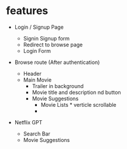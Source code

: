 # features

- Login / Signup Page
  - Signin Signup form
  - Redirect to browse page
  - Login Form
- Browse route (After authentication)

  - Header
  - Main Movie
    - Trailer in background
    - Movie title and description nd button
    - Movie Suggestions
      - Movie Lists \* verticle scrollable
      -

- Netflix GPT
  - Search Bar
  - Movie Suggestions
